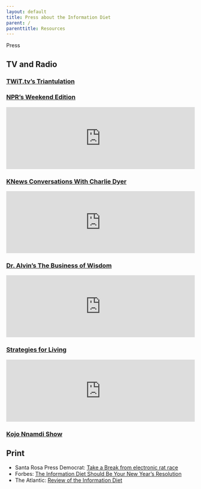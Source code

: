 ```yaml
---
layout: default
title: Press about the Information Diet
parent: /
parenttitle: Resources
---
```


<span class="head">Press</span>

<h2 id="tv_and_radio">TV and Radio</h2>

<h3 id="twittv8217s_triantulation"><a href="http://twit.tv/show/triangulation/38">TWiT.tv&#8217;s Triantulation</a></h3>


<h3 id="npr8217s_weekend_edition"><a href="http://www.npr.org/2012/01/14/145101748/is-it-time-for-you-to-go-on-an-information-diet">NPR&#8217;s Weekend Edition</a></h3>

<iframe width="100%" height="166" scrolling="no" frameborder="no" src="http://w.soundcloud.com/player/?url=http%3A%2F%2Fapi.soundcloud.com%2Ftracks%2F34596603&show_artwork=true"></iframe>

<h3 id="knews_conversations_with_charlie_dyer"><a href="http://podcasts.sixradiosites.com/knews/audio/kc011912.mp3">KNews Conversations With Charlie Dyer</a></h3>

<iframe width="100%" height="166" scrolling="no" frameborder="no" src="http://w.soundcloud.com/player/?url=http%3A%2F%2Fapi.soundcloud.com%2Ftracks%2F34599236&show_artwork=true"></iframe>

<h3 id="dr_alvin8217s_the_business_of_wisdom"><a href="http://dralvin.com">Dr. Alvin&#8217;s The Business of Wisdom</a></h3>

<iframe width="100%" height="166" scrolling="no" frameborder="no" src="http://w.soundcloud.com/player/?url=http%3A%2F%2Fapi.soundcloud.com%2Ftracks%2F34599008&show_artwork=true"></iframe>

<h3 id="strategies_for_living"><a href="http://strategiesforliving.com">Strategies for Living</a></h3>

<iframe width="100%" height="166" scrolling="no" frameborder="no" src="http://w.soundcloud.com/player/?url=http%3A%2F%2Fapi.soundcloud.com%2Ftracks%2F34599665&show_artwork=true"></iframe>

<h3 id="kojo_nnamdi_show"><a href="http://thekojonnamdishow.org/shows/2011-12-20/information-diet-new-year">Kojo Nnamdi Show</a></h3>

<h2 id="print">Print</h2>

<ul>
<li>Santa Rosa Press Democrat: <a href="http://www.pressdemocrat.com/article/20120115/LIFESTYLE/120119818">Take a Break from electronic rat race</a></li>
<li>Forbes: <a href="http://www.forbes.com/sites/bruceupbin/2011/12/22/the-information-diet-resolved-for-2012/">The Information Diet Should Be Your New Year&#8217;s Resolution</a></li>
<li>The Atlantic: <a href="http://www.theatlantic.com/health/archive/2012/01/a-healthy-information-diet-the-case-for-conscious-consumption/251634/">Review of the Information Diet</a></li>
</ul>
